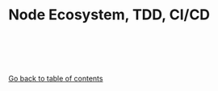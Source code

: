 # Node Ecosystem, TDD, CI/CD



<br/><br/> 
<br/><br/> 



[Go back to table of contents](https://suhaib-ersan.github.io/reading-notes/) 